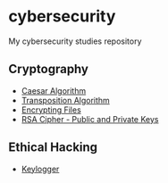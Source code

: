 # cybersecurity

My cybersecurity studies repository

## Cryptography
* [Caesar Algorithm](https://github.com/Diegoslourenco/cybersecurity-python/tree/master/cryptography/caesar)
* [Transposition Algorithm](https://github.com/Diegoslourenco/cybersecurity-python/tree/master/cryptography/transposition)
* [Encrypting Files](https://github.com/Diegoslourenco/cybersecurity-python/tree/master/cryptography/encrypting_files)
* [RSA Cipher - Public and Private Keys](https://github.com/Diegoslourenco/cybersecurity-python/tree/master/cryptography/rsa)

## Ethical Hacking
* [Keylogger]()